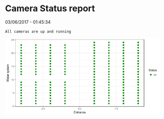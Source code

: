 Camera Status report
================
03/06/2017 - 01:45:34

    All cameras are up and running

![](camreport_files/figure-markdown_github/unnamed-chunk-2-1.png)

